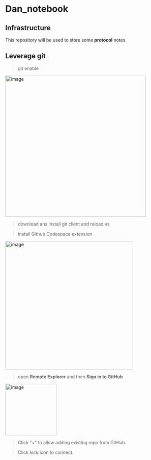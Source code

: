 # Dan_notebook

## Infrastructure

This repository will be used to store some **protocol** notes. <br>

## Leverage git 

> git enable

<img width="442" alt="image" src="https://github.com/user-attachments/assets/eea049c5-2668-483e-aae7-82285fa5cede">

> download ans install git client and reload vs

> install Github Codespace extension 

<img width="402" alt="image" src="https://github.com/user-attachments/assets/20c05432-62d4-4958-a170-00270e0da9fe">

> open **Remote Explorer** and then  **Sign in to GitHub**

<img width="161" alt="image" src="https://github.com/user-attachments/assets/41777a33-3fdd-4207-b48b-97386aa38e30">

>  Click "+"  to allow adding existing repo from GitHub.

> Click *lock* icon to connect.






